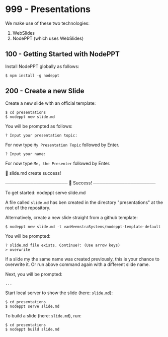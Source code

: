 # 999 - Presentations

We make use of these two technologies:

1) WebSlides
2) NodePPT (which uses WebSlides)

## 100 - Getting Started with NodePPT

Install NodePPT globally as follows:

```
$ npm install -g nodeppt
```

## 200 - Create a new Slide

Create a new slide with an official template:

```
$ cd presentations
$ nodeppt new slide.md
```

You will be prompted as follows:

```
? Input your presentation topic: 
```

For now type ```My Presentation Topic``` followed by Enter.

```
? Input your name: 
```

For now type ```Me, the Presenter``` followed by Enter.

🐝  slide.md create success!

──────────────────── 🎉  Success! ────────────────────

To get started: nodeppt serve slide.md

A file called ```slide.md``` has ben created in the directory "presentations" at the root of the repository.

Alternatively, create a new slide straight from a github template:

```
$ nodeppt new slide.md -t vanHeemstraSystems/nodeppt-template-default
```

You will be prompted:

```
? slide.md file exists. Continue?: (Use arrow keys)
> overwrite
```

If a slide my the same name was created previously, this is your chance to overwrite it. Or run above command again with a different slide name.

Next, you will be prompted:

```
...
```

Start local server to show the slide (here: ```slide.md```):

```
$ cd presentations
$ nodeppt serve slide.md
```

To build a slide (here: ```slide.md```), run:

```
$ cd presentations
$ nodeppt build slide.md
```

